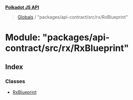 **[Polkadot JS API](../README.md)**

> [Globals](../globals.md) / "packages/api-contract/src/rx/RxBlueprint"

# Module: "packages/api-contract/src/rx/RxBlueprint"

## Index

### Classes

* [RxBlueprint](../classes/_packages_api_contract_src_rx_rxblueprint_.rxblueprint.md)
